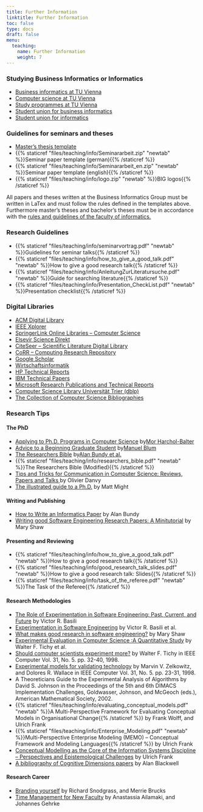 ```yaml
---
title: Further Information
linktitle: Further Information
toc: false
type: docs
draft: false
menu:
  teaching:
    name: Further Information
    weight: 7
---
```


### Studying Business Informatics or Informatics

*   [Business informatics at TU Vienna](http://www.informatik.tuwien.ac.at/lehre/studienplaene/wirtschaftsinformatik)
*   [Computer science at TU Vienna](http://www.informatik.tuwien.ac.at/lehre/)
*   [Study programmes at TU Vienna](https://tiss.tuwien.ac.at/curriculum/studyCodes.xhtml)
*   [Student union for business informatics](http://www.winf.at/)
*   [Student union for informatics](http://www.fsinf.at/)

### Guidelines for seminars and theses

*   [Master’s thesis template](http://www.informatik.tuwien.ac.at/dekanat/diplomarbeit-template-en-LaTeX.zip)
*   {{% staticref "files/teaching/info/Seminararbeit.zip" "newtab" %}}Seminar paper template (german){{% /staticref %}}
*   {{% staticref "files/teaching/info/Seminararbeit_en.zip" "newtab" %}}Seminar paper template (english){{% /staticref %}}
*   {{% staticref "files/teaching/info/logo.zip" "newtab" %}}BIG logos{{% /staticref %}}

All papers and theses written at the Business Informatics Group must be written in LaTex and must follow the rules defined in the templates above. Furthermore master’s theses and bachelor’s theses must be in accordance with the [rules and guidelines of the faculty of informatics.](http://www.informatik.tuwien.ac.at/studium/richtlinien/)

### Research Guidelines

*   {{% staticref "files/teaching/info/seminarvortrag.pdf" "newtab" %}}Guidelines for seminar talks{{% /staticref %}}
*   {{% staticref "files/teaching/info/how_to_give_a_good_talk.pdf" "newtab" %}}How to give a good research talk{{% /staticref %}}
*   {{% staticref "files/teaching/info/AnleitungZurLiteratursuche.pdf" "newtab" %}}Guide for searching literature{{% /staticref %}}
*   {{% staticref "files/teaching/info/Presentation_CheckList.pdf" "newtab" %}}Presentation checklist{{% /staticref %}}

### <a id="digitalLibraries"></a>Digital Libraries

*   [ACM Digital Library](http://portal.acm.org/dl.cfm?coll=portal&dl=ACM&CFID=8530671&CFTOKEN=55015481)
*   [IEEE Xplorer](http://ieeexplore.ieee.org/Xplore/DynWel.jsp)
*   [SpringerLink Online Libraries – Computer Science](http://springerlink.metapress.com/app/home/subject.asp?wasp=g2glrvurql7aacj2cb9q&referrer=journal&id=20395)
*   [Elsevir Science Direkt](http://www.sciencedirect.com/)
*   [CiteSeer – Scientific Literature Digital Library](http://citeseer.ist.psu.edu/)
*   [CoRR – Computing Research Repository](http://arxiv.org/corr/home)
*   [Google Scholar](http://scholar.google.com/)
*   [Wirtschaftsinformatik](http://www.wirtschaftsinformatik.de/)
*   [HP Technical Reports](http://www.hpl.hp.com/techreports/)
*   [IBM Technical Papers](http://domino.research.ibm.com/library/cyberdig.nsf/index.html)
*   [Microsoft Research Publications and Technical Reports](http://www.research.microsoft.com/research/pubs/)
*   [Computer Science Library Universität Trier (dblp)](http://dblp.uni-trier.de/db/)
*   [The Collection of Computer Science Bibliographies](http://liinwww.ira.uka.de/bibliography/index.html)

### Research Tips

#### The PhD

*   [Applying to Ph.D. Programs in Computer Science](http://www.cs.cmu.edu/~harchol/gradschooltalk.pdf) by[Mor Harchol-Balter](http://www-2.cs.cmu.edu/~harchol/)
*   [Advice to a Beginning Graduate Student](http://www-2.cs.cmu.edu/~mblum/research/pdf/grad.html) by[Manuel Blum](http://www.cs.cmu.edu/~mblum/)
*   [The Researchers Bible](http://homepages.inf.ed.ac.uk/bundy/how-tos/resbible.html) by[Alan Bundy et al.](http://www.cs.cmu.edu/~mblum/)
*   {{% staticref "files/teaching/info/researchers_bible.pdf" "newtab" %}}The Researchers Bible (Modified){{% /staticref %}}
*   [Tips and Tricks for Communication in Computer Science: Reviews, Papers and Talks ](http://users-cs.au.dk/danvy/tips-and-tricks.html)by Olivier Danvy
*   [The illustrated guide to a Ph.D.](http://matt.might.net/articles/phd-school-in-pictures/) by Matt Might

#### Writing and Publishing

*   [How to Write an Informatics Paper](http://homepages.inf.ed.ac.uk/bundy/how-tos/writingGuide.html) by Alan Bundy
*   [Writing good Software Engineering Research Papers: A Minitutorial](http://www-2.cs.cmu.edu/~Compose/shaw-icse03.pdf) by Mary Shaw

#### Presenting and Reviewing

*   {{% staticref "files/teaching/info/how_to_give_a_good_talk.pdf" "newtab" %}}How to give a good research talk{{% /staticref %}}
*   {{% staticref "files/teaching/info/good_research_talk_slides.pdf" "newtab" %}}How to give a good research talk: Slides{{% /staticref %}}
*   {{% staticref "files/teaching/info/task_of_the_referee.pdf" "newtab" %}}The Task of the Referee{{% /staticref %}}

#### Research Methodologies

*   [The Role of Experimentation in Software Engineering: Past, Current, and Future](http://www.cs.umd.edu/projects/SoftEng/ESEG/papers/83.71a.pdf) by Victor R. Basili
*   [Experimentation in Software Engineering](http://www.cs.umd.edu/projects/SoftEng/ESEG/papers/82.27.pdf) by Victor R. Basili et al.
*   [What makes good research in software engineering?](http://www-2.cs.cmu.edu/~Compose/ftp/shaw-fin-etaps.pdf) by Mary Shaw
*   [Experimental Evaluation in Computer Science :A Quantitative Study](http://page.mi.fu-berlin.de/~prechelt/Biblio/1994-17.pdf) by Walter F. Tichy et al.
*   [Should computer scientists experiment more?](http://ieeexplore.ieee.org/stamp/stamp.jsp?tp=&arnumber=675631&isnumber=14870) by Walter F. Tichy in IEEE Computer Vol. 31, No. 5\. pp. 32-40, 1998.
*   [Experimental models for validating technology](http://ieeexplore.ieee.org/stamp/stamp.jsp?tp=&arnumber=675630&isnumber=14870) by Marvin V. Zelkowitz, and Dolores R. Wallace in IEEE Computer Vol. 31, No. 5\. pp. 23-31, 1998.
*   A Theoreticians Guide to the Experimental Analysis of Algorithms by David S. Johnson in the Proceedings of the 5th and 6th DIMACS Implementation Challenges, Goldwasser, Johnson, and McGeoch (eds.), American Mathematical Society, 2002.
*   {{% staticref "files/teaching/info/evaluating_conceptual_models.pdf" "newtab" %}}A Multi-Perspective Framework for Evaluating Conceptual Models in Organisational Change{{% /staticref %}} by Frank Wolff, and Ulrich Frank
*   {{% staticref "files/teaching/info/Enterprise_Modeling.pdf" "newtab" %}}Multi-Perspective Enterprise Modeling (MEMO) – Conceptual Framework and Modeling Languages{{% /staticref %}} by Ulrich Frank
*   [Conceptual Modelling as the Core of the Information Systems Discipline – Perspectives and Epistemological Challenges](http://www.wit.at/research/tips/conceptual_modellingAMCIS99.pdf) by Ulrich Frank
*   [A bibliography of Cognitive Dimensions papers](http://www.cl.cam.ac.uk/%7Eafb21/CognitiveDimensions/CDbibliography.html) by Alan Blackwell

#### Research Career

*   [Branding yourself](http://portal.acm.org/citation.cfm?id=1024694.1024722) by Richard Snodgrass, and Merrie Brucks
*   [Time Management for New Faculty](http://www.cs.cmu.edu/~natassa/aapubs/journal/time-management.pdf) by Anastassia Ailamaki, and Johannes Gehrke
